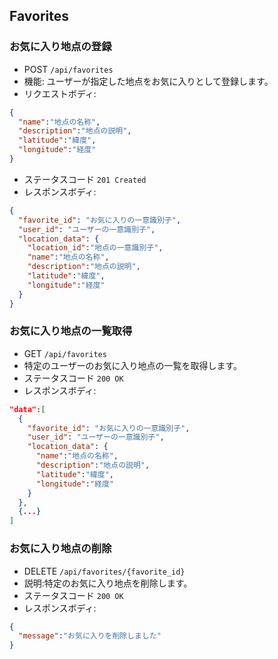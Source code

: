 ## Favorites

### お気に入り地点の登録
- POST `/api/favorites`
- 機能: ユーザーが指定した地点をお気に入りとして登録します。
- リクエストボディ:
```json
{
  "name":"地点の名称",
  "description":"地点の説明",
  "latitude":"緯度",
  "longitude":"経度"
}

```
- ステータスコード `201 Created`
- レスポンスボディ:
```json
{
  "favorite_id": "お気に入りの一意識別子",
  "user_id": "ユーザーの一意識別子",
  "location_data": {
    "location_id":"地点の一意識別子",
    "name":"地点の名称",
    "description":"地点の説明",
    "latitude":"緯度",
    "longitude":"経度"
  }
}
```



### お気に入り地点の一覧取得
- GET `/api/favorites`
- 特定のユーザーのお気に入り地点の一覧を取得します。
- ステータスコード `200 OK`
- レスポンスボディ:
```json
"data":[
  {
    "favorite_id": "お気に入りの一意識別子",
    "user_id": "ユーザーの一意識別子",
    "location_data": {
      "name":"地点の名称",
      "description":"地点の説明",
      "latitude":"緯度",
      "longitude":"経度"
    }
  },
  {...}
]
```

### お気に入り地点の削除
- DELETE `/api/favorites/{favorite_id}`
- 説明:特定のお気に入り地点を削除します。
- ステータスコード `200 OK`
- レスポンスボディ:
```json
{
  "message":"お気に入りを削除しました"
}
```